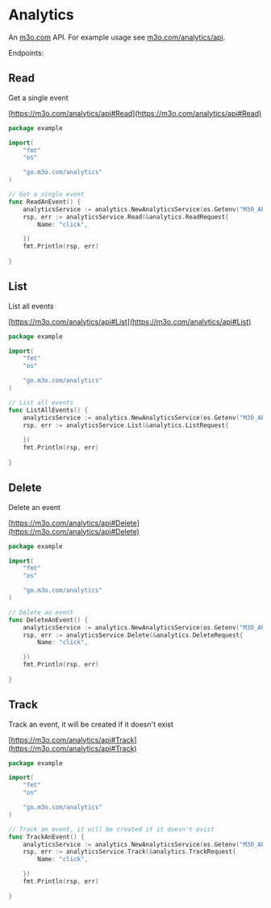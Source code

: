# Analytics

An [m3o.com](https://m3o.com) API. For example usage see [m3o.com/analytics/api](https://m3o.com/analytics/api).

Endpoints:

## Read

Get a single event


[https://m3o.com/analytics/api#Read](https://m3o.com/analytics/api#Read)

```go
package example

import(
	"fmt"
	"os"

	"go.m3o.com/analytics"
)

// Get a single event
func ReadAnEvent() {
	analyticsService := analytics.NewAnalyticsService(os.Getenv("M3O_API_TOKEN"))
	rsp, err := analyticsService.Read(&analytics.ReadRequest{
		Name: "click",

	})
	fmt.Println(rsp, err)
	
}
```
## List

List all events


[https://m3o.com/analytics/api#List](https://m3o.com/analytics/api#List)

```go
package example

import(
	"fmt"
	"os"

	"go.m3o.com/analytics"
)

// List all events
func ListAllEvents() {
	analyticsService := analytics.NewAnalyticsService(os.Getenv("M3O_API_TOKEN"))
	rsp, err := analyticsService.List(&analytics.ListRequest{
		
	})
	fmt.Println(rsp, err)
	
}
```
## Delete

Delete an event


[https://m3o.com/analytics/api#Delete](https://m3o.com/analytics/api#Delete)

```go
package example

import(
	"fmt"
	"os"

	"go.m3o.com/analytics"
)

// Delete an event
func DeleteAnEvent() {
	analyticsService := analytics.NewAnalyticsService(os.Getenv("M3O_API_TOKEN"))
	rsp, err := analyticsService.Delete(&analytics.DeleteRequest{
		Name: "click",

	})
	fmt.Println(rsp, err)
	
}
```
## Track

Track an event, it will be created if it doesn't exist


[https://m3o.com/analytics/api#Track](https://m3o.com/analytics/api#Track)

```go
package example

import(
	"fmt"
	"os"

	"go.m3o.com/analytics"
)

// Track an event, it will be created if it doesn't exist
func TrackAnEvent() {
	analyticsService := analytics.NewAnalyticsService(os.Getenv("M3O_API_TOKEN"))
	rsp, err := analyticsService.Track(&analytics.TrackRequest{
		Name: "click",

	})
	fmt.Println(rsp, err)
	
}
```
